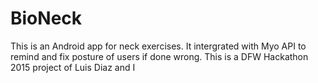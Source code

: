 # BioNeck
This is an Android app for neck exercises. It intergrated with Myo API to remind and fix posture of users if done wrong. 
This is a DFW Hackathon 2015 project of Luis Diaz and I 

